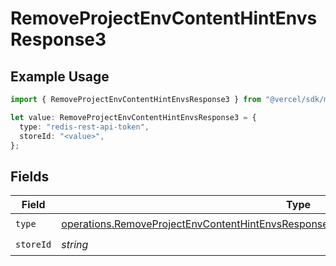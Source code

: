 # RemoveProjectEnvContentHintEnvsResponse3

## Example Usage

```typescript
import { RemoveProjectEnvContentHintEnvsResponse3 } from "@vercel/sdk/models/operations";

let value: RemoveProjectEnvContentHintEnvsResponse3 = {
  type: "redis-rest-api-token",
  storeId: "<value>",
};
```

## Fields

| Field                                                                                                                                                                                            | Type                                                                                                                                                                                             | Required                                                                                                                                                                                         | Description                                                                                                                                                                                      |
| ------------------------------------------------------------------------------------------------------------------------------------------------------------------------------------------------ | ------------------------------------------------------------------------------------------------------------------------------------------------------------------------------------------------ | ------------------------------------------------------------------------------------------------------------------------------------------------------------------------------------------------ | ------------------------------------------------------------------------------------------------------------------------------------------------------------------------------------------------ |
| `type`                                                                                                                                                                                           | [operations.RemoveProjectEnvContentHintEnvsResponse200ApplicationJSONResponseBody33Type](../../models/operations/removeprojectenvcontenthintenvsresponse200applicationjsonresponsebody33type.md) | :heavy_check_mark:                                                                                                                                                                               | N/A                                                                                                                                                                                              |
| `storeId`                                                                                                                                                                                        | *string*                                                                                                                                                                                         | :heavy_check_mark:                                                                                                                                                                               | N/A                                                                                                                                                                                              |